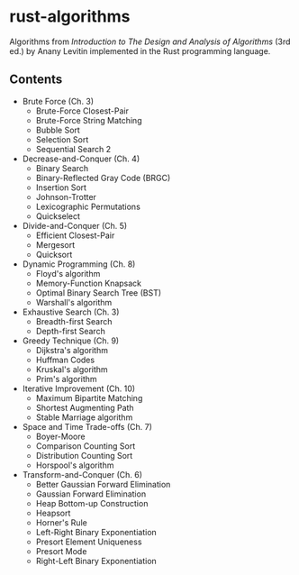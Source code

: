 # rust-algorithms
Algorithms from *Introduction to The Design and Analysis of Algorithms* (3rd ed.) by Anany Levitin implemented in the Rust programming language.

## Contents
* Brute Force (Ch. 3)
  * Brute-Force Closest-Pair
  * Brute-Force String Matching
  * Bubble Sort
  * Selection Sort
  * Sequential Search 2  
* Decrease-and-Conquer (Ch. 4)
  * Binary Search
  * Binary-Reflected Gray Code (BRGC)
  * Insertion Sort
  * Johnson-Trotter
  * Lexicographic Permutations
  * Quickselect
* Divide-and-Conquer (Ch. 5)
  * Efficient Closest-Pair
  * Mergesort
  * Quicksort
* Dynamic Programming (Ch. 8)
  * Floyd's algorithm
  * Memory-Function Knapsack
  * Optimal Binary Search Tree (BST)
  * Warshall's algorithm
* Exhaustive Search (Ch. 3)
  * Breadth-first Search
  * Depth-first Search
* Greedy Technique (Ch. 9)
  * Dijkstra's algorithm
  * Huffman Codes
  * Kruskal's algorithm
  * Prim's algorithm
* Iterative Improvement (Ch. 10)
  * Maximum Bipartite Matching
  * Shortest Augmenting Path
  * Stable Marriage algorithm
* Space and Time Trade-offs (Ch. 7)
  * Boyer-Moore
  * Comparison Counting Sort
  * Distribution Counting Sort
  * Horspool's algorithm
* Transform-and-Conquer (Ch. 6)
  * Better Gaussian Forward Elimination
  * Gaussian Forward Elimination
  * Heap Bottom-up Construction
  * Heapsort
  * Horner's Rule
  * Left-Right Binary Exponentiation
  * Presort Element Uniqueness
  * Presort Mode
  * Right-Left Binary Exponentiation
